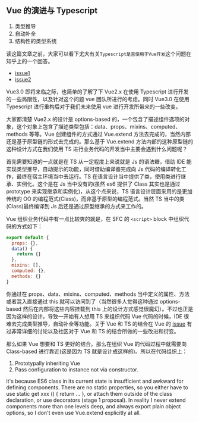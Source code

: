 ## Vue 的演进与 Typescript

1. 类型推导
2. 自动补全
3. 结构性的类型系统

读这篇文章之前，大家可以看下尤大有关`Typescript是否使用于Vue开发`这个问题在知乎上的一个回答。

* [issue1](https://www.zhihu.com/question/46397274?sort=created)
* [issue2](https://www.zhihu.com/question/310485097?sort=created)

Vue3.0 即将来临之际，也简单的了解了下 Vue2.x 在使用 Typescript 进行开发的一些局限性，以及针对这个问题 vue 团队所进行的考虑。同时 Vue3.0 在使用 Typescript 进行重构后对于我们未来使用 vue 进行开发所带来的一些改变。

大家都清楚 Vue2.x 的设计是 options-based 的，一个包含了描述组件选项的对象，这个对象上包含了描述类型包括：data、props、mixins、computed、methods 等等。Vue 创建组件的方式通过 Vue.extend 方法去完成的，当然内部还是基于原型链的形式去完成的。那么基于 Vue.extend 方法内部的这种原型链的这种设计方式在我们使用 TS 进行业务代码的开发当中主要会遇到什么问题呢？

首先需要知道的一点就是在 TS 从一定程度上来说就是 Js 的语法糖，借助 IDE 能实现类型推导，自动提示的功能，同时借助编译器完成向 Js 代码的编译转化工作，最终在宿主环境当中去运行。TS 在语言设计当中提供了类，使用类进行继承、实例化。这个是在 Js 当中没有的(虽然 es6 提供了 Class 其实也是通过 prototype 来实现继承和实例化)，从这个点来说，TS 语言设计层面采用的是更加传统的 OO 的编程范式(Class)，而非基于原型的编程范式。当然 TS 当中的类(Class)最终编译到 Js 后还是通过原型继承的方式来工作的。

Vue 组织业务代码中有一点比较爽的就是，在 SFC 的 `<script>` block 中组织代码的方式如下：

```javascript
export default {
  props: {},
  data() {
    return {}
  },
  mixins: [],
  computed: {},
  methods: {}
}
```

你通过在 props、data、mixins、computed、methods 当中定义的属性、方法或者混入直接通过 this 就可以访问到了（当然很多人觉得这种通过 options-based 然后在内部将这些内容挂载到 this 上的设计方式感觉很魔幻）。不过也正是因为这样的设计，导致一开始有人想用 TS 来组织代码 Vue 代码的时候，IDE 很难去完成类型推导，自动补全等功能。关于 Vue 和 TS 的结合在 Vue 的 [issue](https://github.com/vuejs/vue/issues/478) 有过非常详细的讨论以及社区对于 Vue 和 TS 的结合所做的一些改进和衍变。

那么如果 Vue 想要和 TS 更好的结合。那么在组织 Vue 的代码过程中就需要向 Class-based 进行靠近(这是因为 TS 就是设计成这样的)。所以在代码组织上：

1. Prototypally inheriting Vue
2. Pass configuration to instance not via constructor.


it's because ES6 class in its current state is insufficient and awkward for defining components. There are no static properties, so you either have to use static get xxx () { return ... }, or attach them outside of the class declaration, or use decorators (stage 1 proposal). In reality I never extend components more than one levels deep, and always export plain object options, so I don't even use Vue.extend explicitly at all.